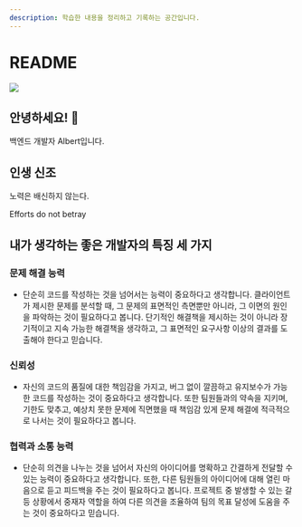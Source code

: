 ```yaml
---
description: 학습한 내용을 정리하고 기록하는 공간입니다.
---
```


# README

[![](https://hits.seeyoufarm.com/api/count/incr/badge.svg?url=https%3A%2F%2Falbert-im.gitbook.io%2Ftil%2F\&count\_bg=%2379C83D\&title\_bg=%23555555\&icon=\&icon\_color=%23E7E7E7\&title=hits\&edge\_flat=false)](https://hits.seeyoufarm.com)

## 안녕하세요! 👋 &#x20;

백엔드 개발자 Albert입니다.

## 인생 신조

노력은 배신하지 않는다.

Efforts do not betray



## 내가 생각하는 좋은 개발자의 특징 세 가지

### 문제 해결 능력

* 단순히 코드를 작성하는 것을 넘어서는 능력이 중요하다고 생각합니다. 클라이언트가 제시한 문제를 분석할 때, 그 문제의 표면적인 측면뿐만 아니라, 그 이면의 원인을 파악하는 것이 필요하다고 봅니다. 단기적인 해결책을 제시하는 것이 아니라 장기적이고 지속 가능한 해결책을 생각하고, 그 표면적인 요구사항 이상의 결과를 도출해야 한다고 믿습니다.

### 신뢰성

* 자신의 코드의 품질에 대한 책임감을 가지고, 버그 없이 깔끔하고 유지보수가 가능한 코드를 작성하는 것이 중요하다고 생각합니다. 또한 팀원들과의 약속을 지키며, 기한도 맞추고, 예상치 못한 문제에 직면했을 때 책임감 있게 문제 해결에 적극적으로 나서는 것이 필요하다고 봅니다.

### **협력과 소통 능력**

* 단순히 의견을 나누는 것을 넘어서 자신의 아이디어를 명확하고 간결하게 전달할 수 있는 능력이 중요하다고 생각합니다. 또한, 다른 팀원들의 아이디어에 대해 열린 마음으로 듣고 피드백을 주는 것이 필요하다고 봅니다. 프로젝트 중 발생할 수 있는 갈등 상황에서 중재자 역할을 하여 다른 의견을 조율하여 팀의 목표 달성에 도움을 주는 것이 중요하다고 믿습니다.
